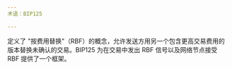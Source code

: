 ```yaml
---
术语：BIP125

---
```

定义了 "按费用替换"（RBF）的概念，允许发送方用另一个包含更高交易费用的版本替换未确认的交易。BIP125 为在交易中发出 RBF 信号以及网络节点接受 RBF 提供了一个框架。